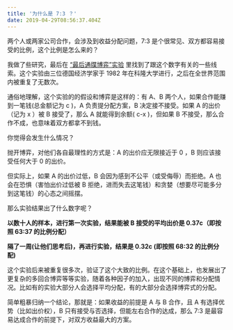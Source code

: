 ```yaml
---
title: '为什么是 7:3 ？'
date: 2019-04-29T08:56:37.404Z
---
```

两个人或两家公司合作，会涉及到收益分配问题，7:3 是个很常见、双方都容易接受的比例，这个比例是怎么来的？

我做了些研究，最后在 [“最后通牒博弈”实验](https://zh.wikipedia.org/wiki/%E6%9C%80%E5%BE%8C%E9%80%9A%E7%89%92%E8%B3%BD%E5%B1%80) 里找到了跟这个数字有关的一些线索。这个实验由三位德国经济学家于 1982 年在科隆大学进行，之后在全世界范围内被重复了无数次。

通俗地理解，这个实验的的假设和博弈是这样的：有 A、B 两个人，如果合作能赚到一笔钱(总金额记为 c )，A 负责提分配方案，B 决定接不接受。如果 A 的出价（记为 x ）被 B 接受了，那么 A 就能得到余额( c-x )，但如果 B 不接受，那么合作不成，也意味着双方都拿不到钱。

你觉得会发生什么情况？

抛开博弈，对他们各自最理性的方式是：A 的出价应无限接近于 0 ，B 则应该接受任何大于 0 的出价。

但实际上，如果 A 的出价过低，B 会因为感到不公平（或受侮辱）而拒绝。A 也会在恐惧（害怕出价过低被 B 拒绝，进而失去这笔钱）和贪婪（想要尽可能多分到这笔钱）的心态之间摇摆。

那么实验结果出了什么数字呢？

**以数十人的样本，进行第一次实验，结果能被 B 接受的平均出价是 0.37c（即按照 63:37 的比例分配）**

**隔了一周(让他们思考后)，再进行实验，结果是 0.32c (即按照 68:32 的比例分配)**

这个实验后来被重复很多次，验证了这个大致的比例。在这个基础上，也发展出了更复杂的多回合博弈等等实验，随着各种因子的加入，出现不同的博弈和分配情况。比如有的实验大部分人会选择平均分配，有的大部分会选择博弈式的分配。

简单粗暴归纳一个结论，那就是：如果收益的前提是 A 与 B 合作，且 A 有选择优势（比如出价权），B 只有接受与否选择，但能左右合作的达成，那么 7:3 是最容易达成合作的前提下，对双方收益最大的方案。
